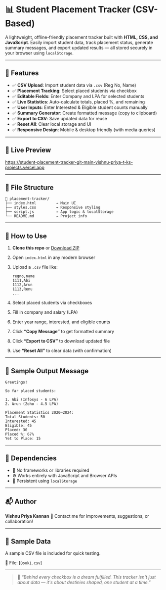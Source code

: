 
# 📊 Student Placement Tracker (CSV-Based)

A lightweight, offline-friendly placement tracker built with **HTML, CSS, and JavaScript**. Easily import student data, track placement status, generate summary messages, and export updated results — all stored securely in your browser using `localStorage`.

---

## 🎯 Features

* ✅ **CSV Upload**: Import student data via `.csv` (Reg No, Name)
* ✅ **Placement Tracking**: Select placed students via checkbox
* ✅ **Editable Fields**: Enter Company and LPA for selected students
* ✅ **Live Statistics**: Auto-calculate totals, placed %, and remaining
* ✅ **User Inputs**: Enter Interested & Eligible student counts manually
* ✅ **Summary Generator**: Create formatted message (copy to clipboard)
* ✅ **Export to CSV**: Save updated data for reuse
* ✅ **Reset All**: Clear local storage and UI
* ✅ **Responsive Design**: Mobile & desktop friendly (with media queries)

---

## 📂 Live Preview

https://student-placement-tracker-git-main-vishnu-priya-t-ks-projects.vercel.app

---

## 📁 File Structure

```
📁 placement-tracker/
├── index.html         → Main UI
├── styles.css         → Responsive styling
├── script.js          → App logic & localStorage
└── README.md          → Project info
```

---

## 🧪 How to Use

1. **Clone this repo** or [Download ZIP](https://github.com/Vishnupriya-TK/Student-Placement-Tracker.git)
2. Open `index.html` in any modern browser
3. Upload a `.csv` file like:

   ```
   regno,name
   1111,Abi
   1112,Arun
   1113,Renu
   ...
   ```
4. Select placed students via checkboxes
5. Fill in company and salary (LPA)
6. Enter year range, interested, and eligible counts
7. Click **“Copy Message”** to get formatted summary
8. Click **“Export to CSV”** to download updated file
9. Use **“Reset All”** to clear data (with confirmation)

---

## 📝 Sample Output Message

```
Greetings!

So far placed students:

1. Abi (Infosys - 6 LPA)
2. Arun (Zoho - 4.5 LPA)

Placement Statistics 2020–2024:
Total Students: 50
Interested: 45
Eligible: 45
Placed: 30
Placed %: 67%
Yet to Place: 15
```

---

## 📌 Dependencies

* 🚫 No frameworks or libraries required
* ⚙️ Works entirely with JavaScript and Browser APIs
* 💾 Persistent using `localStorage`

---


## 📬 Author

**Vishnu Priya Kannan**
📧 Contact me for improvements, suggestions, or collaboration!

---
## 📘 Sample Data

A sample CSV file is included for quick testing.

🔹 File: [`Book1.csv`]

---

> 🌟 *“Behind every checkbox is a dream fulfilled. This tracker isn't just about data — it's about destinies shaped, one student at a time.”*

